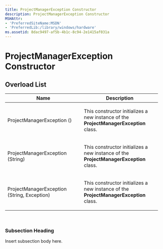 ```yaml
---
title: ProjectManagerException Constructor
description: ProjectManagerException Constructor
MSHAttr:
- 'PreferredSiteName:MSDN'
- 'PreferredLib:/library/windows/hardware'
ms.assetid: 8dac9497-af5b-4b1c-8c94-2e1415af031a
---
```


# ProjectManagerException Constructor


## <span id="Overload_List"></span><span id="overload_list"></span><span id="OVERLOAD_LIST"></span>Overload List


<table>
<colgroup>
<col width="50%" />
<col width="50%" />
</colgroup>
<thead>
<tr class="header">
<th>Name</th>
<th>Description</th>
</tr>
</thead>
<tbody>
<tr class="odd">
<td><p>ProjectManagerException ()</p></td>
<td><p>This constructor initializes a new instance of the <strong>ProjectManagerException</strong> class.</p></td>
</tr>
<tr class="even">
<td><p>ProjectManagerException (String)</p></td>
<td><p>This constructor initializes a new instance of the <strong>ProjectManagerException</strong> class.</p></td>
</tr>
<tr class="odd">
<td><p>ProjectManagerException (String, Exception)</p></td>
<td><p>This constructor initializes a new instance of the <strong>ProjectManagerException</strong> class.</p></td>
</tr>
</tbody>
</table>

 

### <span id="Subsection_Heading"></span><span id="subsection_heading"></span><span id="SUBSECTION_HEADING"></span>Subsection Heading

Insert subsection body here.

 

 






